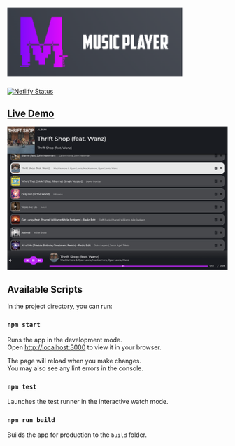  # <img src=".github/assets/music-player-logo.png" width="400" alt="🎵 Music Player 🎵" />

[![Netlify Status](https://api.netlify.com/api/v1/badges/1a9ff739-8656-445b-99b6-66aa99564cb0/deploy-status)](https://app.netlify.com/sites/music-player-by-zak/deploys)

## [Live Demo](https://music-player-by-zak.netlify.app)

<a href="https://music-player-by-zak.netlify.app"><img alt="Music Player" src=".github/assets/banner.png" /></a>

## Available Scripts

In the project directory, you can run:

### `npm start`

Runs the app in the development mode.\
Open [http://localhost:3000](http://localhost:3000) to view it in your browser.

The page will reload when you make changes.\
You may also see any lint errors in the console.

### `npm test`

Launches the test runner in the interactive watch mode.
### `npm run build`

Builds the app for production to the `build` folder.